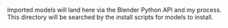
Imported models will land here via the Blender Python API and my process. This directory will be searched by the install scripts for models to install.